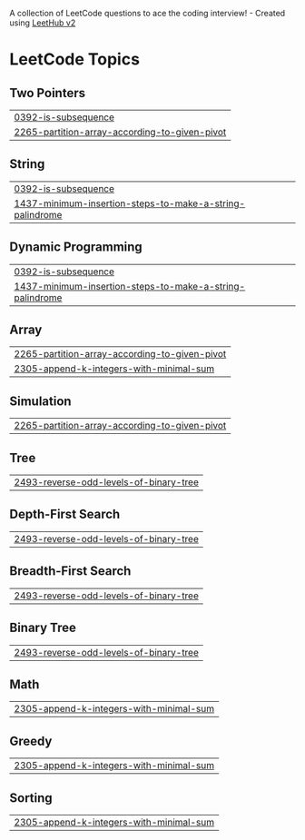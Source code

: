 A collection of LeetCode questions to ace the coding interview! - Created using [LeetHub v2](https://github.com/arunbhardwaj/LeetHub-2.0)
<!---LeetCode Topics Start-->
# LeetCode Topics
## Two Pointers
|  |
| ------- |
| [0392-is-subsequence](https://github.com/tamim36/Leetcode-Solutions/tree/master/0392-is-subsequence) |
| [2265-partition-array-according-to-given-pivot](https://github.com/tamim36/Leetcode-Solutions/tree/master/2265-partition-array-according-to-given-pivot) |
## String
|  |
| ------- |
| [0392-is-subsequence](https://github.com/tamim36/Leetcode-Solutions/tree/master/0392-is-subsequence) |
| [1437-minimum-insertion-steps-to-make-a-string-palindrome](https://github.com/tamim36/Leetcode-Solutions/tree/master/1437-minimum-insertion-steps-to-make-a-string-palindrome) |
## Dynamic Programming
|  |
| ------- |
| [0392-is-subsequence](https://github.com/tamim36/Leetcode-Solutions/tree/master/0392-is-subsequence) |
| [1437-minimum-insertion-steps-to-make-a-string-palindrome](https://github.com/tamim36/Leetcode-Solutions/tree/master/1437-minimum-insertion-steps-to-make-a-string-palindrome) |
## Array
|  |
| ------- |
| [2265-partition-array-according-to-given-pivot](https://github.com/tamim36/Leetcode-Solutions/tree/master/2265-partition-array-according-to-given-pivot) |
| [2305-append-k-integers-with-minimal-sum](https://github.com/tamim36/Leetcode-Solutions/tree/master/2305-append-k-integers-with-minimal-sum) |
## Simulation
|  |
| ------- |
| [2265-partition-array-according-to-given-pivot](https://github.com/tamim36/Leetcode-Solutions/tree/master/2265-partition-array-according-to-given-pivot) |
## Tree
|  |
| ------- |
| [2493-reverse-odd-levels-of-binary-tree](https://github.com/tamim36/Leetcode-Solutions/tree/master/2493-reverse-odd-levels-of-binary-tree) |
## Depth-First Search
|  |
| ------- |
| [2493-reverse-odd-levels-of-binary-tree](https://github.com/tamim36/Leetcode-Solutions/tree/master/2493-reverse-odd-levels-of-binary-tree) |
## Breadth-First Search
|  |
| ------- |
| [2493-reverse-odd-levels-of-binary-tree](https://github.com/tamim36/Leetcode-Solutions/tree/master/2493-reverse-odd-levels-of-binary-tree) |
## Binary Tree
|  |
| ------- |
| [2493-reverse-odd-levels-of-binary-tree](https://github.com/tamim36/Leetcode-Solutions/tree/master/2493-reverse-odd-levels-of-binary-tree) |
## Math
|  |
| ------- |
| [2305-append-k-integers-with-minimal-sum](https://github.com/tamim36/Leetcode-Solutions/tree/master/2305-append-k-integers-with-minimal-sum) |
## Greedy
|  |
| ------- |
| [2305-append-k-integers-with-minimal-sum](https://github.com/tamim36/Leetcode-Solutions/tree/master/2305-append-k-integers-with-minimal-sum) |
## Sorting
|  |
| ------- |
| [2305-append-k-integers-with-minimal-sum](https://github.com/tamim36/Leetcode-Solutions/tree/master/2305-append-k-integers-with-minimal-sum) |
<!---LeetCode Topics End-->